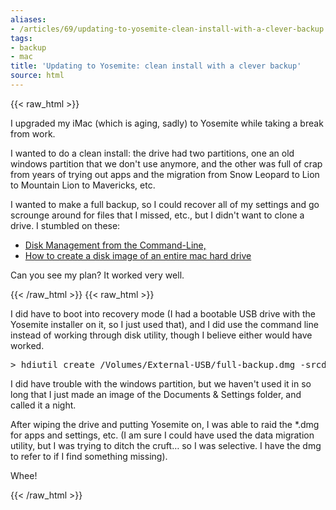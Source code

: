 ```yaml
---
aliases:
- /articles/69/updating-to-yosemite-clean-install-with-a-clever-backup
tags:
- backup
- mac
title: 'Updating to Yosemite: clean install with a clever backup'
source: html
---
```

{{< raw_html >}}
<p>I upgraded my iMac (which is aging, sadly) to Yosemite while taking a break from work. </p>

<p>I wanted to do a clean install: the drive had two partitions, one an old windows partition that we don't use anymore, and the other was full of crap from years of trying out apps and the migration from Snow Leopard to Lion to Mountain Lion to Mavericks, etc.</p>

<p>I wanted to make a full backup, so I could recover all of my settings and go scrounge around for files that I missed, etc., but I didn't want to clone a drive. I stumbled on these: </p>

<ul>
	<li><a href="http://www.theinstructional.com/guides/disk-management-from-the-command-line-part-3">Disk Management from the Command-Line,</a></li>
	<li><a href="http://osxdaily.com/2012/05/23/create-disk-image-of-mac-hard-drive/">How to create a disk image of an entire mac hard drive</a></li>
</ul>

<p>Can you see my plan? It worked very well.</p>
{{< /raw_html >}}
<!--more-->
{{< raw_html >}}
<p>I did have to boot into recovery mode (I had a bootable <span class="caps">USB</span> drive with the Yosemite installer on it, so I just used that), and I did use the command line instead of working through disk utility, though I believe either would have worked. </p>

<pre>&gt; hdiutil create /Volumes/External-USB/full-backup.dmg -srcdevice /dev/disk0s2</pre>

<p>I did have trouble with the windows partition, but we haven't used it in so long that I just made an image of the Documents &amp; Settings folder, and called it a night.</p>

<p>After wiping the drive and putting Yosemite on, I was able to raid the *.dmg for apps and settings, etc. (I am sure I could have used the data migration utility, but I was trying to ditch the cruft&#8230; so I was selective. I have the dmg to refer to if I find something missing).</p>

<p>Whee!</p>
{{< /raw_html >}}
